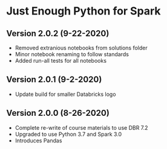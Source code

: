# Just Enough Python for  Spark

## Version 2.0.2 (9-22-2020)
* Removed extranious notebooks from solutions folder
* Minor notebook renaming to follow standards
* Added run-all tests for all notebooks

## Version 2.0.1 (9-2-2020)
* Update build for smaller Databricks logo

## Version 2.0.0 (8-26-2020)
* Complete re-write of course materials to use DBR 7.2
* Upgraded to use Python 3.7 and Spark 3.0
* Introduces Pandas
